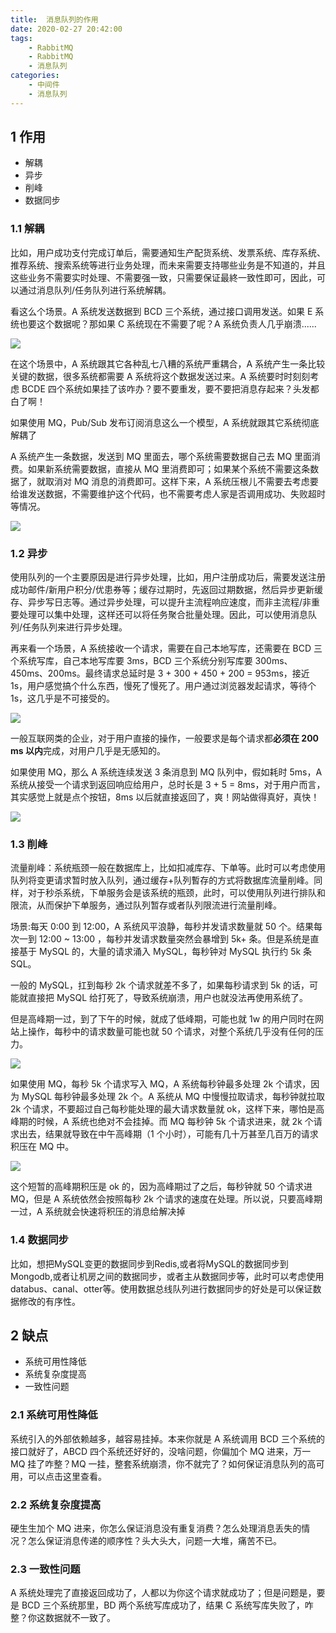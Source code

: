 ```yaml
---
title:  消息队列的作用
date: 2020-02-27 20:42:00
tags:
    - RabbitMQ
    - RabbitMQ
    - 消息队列
categories:
    - 中间件
    - 消息队列
---
```

## 1 作用

- 解耦
- 异步
- 削峰
- 数据同步

### 1.1 解耦

比如，用户成功支付完成订单后，需要通知生产配货系统、发票系统、库存系统、推荐系统、搜索系统等进行业务处理，而未来需要支持哪些业务是不知道的，并且这些业务不需要实时处理、不需要强一致，只需要保证最終一致性即可，因此，可以通过消息队列/任务队列进行系统解耦。

看这么个场景。A 系统发送数据到 BCD 三个系统，通过接口调用发送。如果 E 系统也要这个数据呢？那如果 C 系统现在不需要了呢？A 系统负责人几乎崩溃......

![](http://dist415.oss-cn-beijing.aliyuncs.com/mq-1.png)

在这个场景中，A 系统跟其它各种乱七八糟的系统严重耦合，A 系统产生一条比较关键的数据，很多系统都需要 A 系统将这个数据发送过来。A 系统要时时刻刻考虑 BCDE 四个系统如果挂了该咋办？要不要重发，要不要把消息存起来？头发都白了啊！

如果使用 MQ，Pub/Sub 发布订阅消息这么一个模型，A 系统就跟其它系统彻底解耦了

A 系统产生一条数据，发送到 MQ 里面去，哪个系统需要数据自己去 MQ 里面消费。如果新系统需要数据，直接从 MQ 里消费即可；如果某个系统不需要这条数据了，就取消对 MQ 消息的消费即可。这样下来，A 系统压根儿不需要去考虑要给谁发送数据，不需要维护这个代码，也不需要考虑人家是否调用成功、失败超时等情况。

![](http://dist415.oss-cn-beijing.aliyuncs.com/mq-2.png)

### 1.2 异步

使用队列的一个主要原因是进行异步处理，比如，用户注册成功后，需要发送注册成功邮件/新用户积分/优患券等；缓存过期时，先返回过期数据，然后异步更新缓存、异步写日志等。通过异步处理，可以提升主流程响应速度，而非主流程/非重要处理可以集中处理，这样还可以将任务聚合批量处理。因此，可以使用消息队列/任务队列来进行异步处理。



再来看一个场景，A 系统接收一个请求，需要在自己本地写库，还需要在 BCD 三个系统写库，自己本地写库要 3ms，BCD 三个系统分别写库要 300ms、450ms、200ms。最终请求总延时是 3 + 300 + 450 + 200 = 953ms，接近 1s，用户感觉搞个什么东西，慢死了慢死了。用户通过浏览器发起请求，等待个 1s，这几乎是不可接受的。

![](http://dist415.oss-cn-beijing.aliyuncs.com/mq-3.png)

一般互联网类的企业，对于用户直接的操作，一般要求是每个请求都**必须在 200 ms 以内**完成，对用户几乎是无感知的。

如果使用 MQ，那么 A 系统连续发送 3 条消息到 MQ 队列中，假如耗时 5ms，A 系统从接受一个请求到返回响应给用户，总时长是 3 + 5 = 8ms，对于用户而言，其实感觉上就是点个按钮，8ms 以后就直接返回了，爽！网站做得真好，真快！

![](http://dist415.oss-cn-beijing.aliyuncs.com/mq-4.png)

### 1.3 削峰

流量削峰：系统瓶颈一般在数据库上，比如扣减库存、下单等。此时可以考虑使用队列将变更请求暂时放入队列，通过缓存+队列暫存的方式将数据库流量削峰。同样，对于秒杀系统，下单服务会是该系统的瓶颈，此时，可以使用队列进行排队和限流，从而保护下单服务，通过队列暂存或者队列限流进行流量削峰。

场景:每天 0:00 到 12:00，A 系统风平浪静，每秒并发请求数量就 50 个。结果每次一到 12:00 ~ 13:00 ，每秒并发请求数量突然会暴增到 5k+ 条。但是系统是直接基于 MySQL 的，大量的请求涌入 MySQL，每秒钟对 MySQL 执行约 5k 条 SQL。

一般的 MySQL，扛到每秒 2k 个请求就差不多了，如果每秒请求到 5k 的话，可能就直接把 MySQL 给打死了，导致系统崩溃，用户也就没法再使用系统了。

但是高峰期一过，到了下午的时候，就成了低峰期，可能也就 1w 的用户同时在网站上操作，每秒中的请求数量可能也就 50 个请求，对整个系统几乎没有任何的压力。

![](http://dist415.oss-cn-beijing.aliyuncs.com/mq-5.png)

如果使用 MQ，每秒 5k 个请求写入 MQ，A 系统每秒钟最多处理 2k 个请求，因为 MySQL 每秒钟最多处理 2k 个。A 系统从 MQ 中慢慢拉取请求，每秒钟就拉取 2k 个请求，不要超过自己每秒能处理的最大请求数量就 ok，这样下来，哪怕是高峰期的时候，A 系统也绝对不会挂掉。而 MQ 每秒钟 5k 个请求进来，就 2k 个请求出去，结果就导致在中午高峰期（1 个小时），可能有几十万甚至几百万的请求积压在 MQ 中。

![](http://dist415.oss-cn-beijing.aliyuncs.com/mq-6.png)



这个短暂的高峰期积压是 ok 的，因为高峰期过了之后，每秒钟就 50 个请求进 MQ，但是 A 系统依然会按照每秒 2k 个请求的速度在处理。所以说，只要高峰期一过，A 系统就会快速将积压的消息给解决掉



### 1.4 数据同步

比如，想把MySQL变更的数据同步到Redis,或者将MySQL的数据同步到Mongodb,或者让机房之间的数据同步，或者主从数据同步等，此时可以考虑使用databus、canal、otter等。使用数据总线队列进行数据同步的好处是可以保证数据修改的有序性。



## 2 缺点

- 系统可用性降低
- 系统复杂度提高
- 一致性问题

### 2.1 系统可用性降低

系统引入的外部依赖越多，越容易挂掉。本来你就是 A 系统调用 BCD 三个系统的接口就好了，ABCD 四个系统还好好的，没啥问题，你偏加个 MQ 进来，万一 MQ 挂了咋整？MQ 一挂，整套系统崩溃，你不就完了？如何保证消息队列的高可用，可以点击这里查看。

### 2.2 系统复杂度提高

硬生生加个 MQ 进来，你怎么保证消息没有重复消费？怎么处理消息丢失的情况？怎么保证消息传递的顺序性？头大头大，问题一大堆，痛苦不已。

### 2.3 一致性问题

A 系统处理完了直接返回成功了，人都以为你这个请求就成功了；但是问题是，要是 BCD 三个系统那里，BD 两个系统写库成功了，结果 C 系统写库失败了，咋整？你这数据就不一致了。